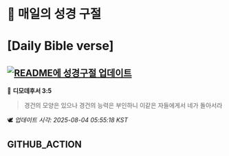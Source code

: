# 🙏 매일의 성경 구절
# [Daily Bible verse]
## [![README에 성경구절 업데이트](https://github.com/DONGSUKA/first_test/actions/workflows/update-readme-bible.yml/badge.svg)](https://github.com/DONGSUKA/first_test/actions/workflows/update-readme-bible.yml)
<!-- START_BIBLE_VERSE -->
📖 **디모데후서 3:5**
> 경건의 모양은 있으나 경건의 능력은 부인하니 이같은 자들에게서 네가 돌아서라

🕊️ _업데이트 시각: 2025-08-04 05:55:18 KST_
  <!-- END_BIBLE_VERSE -->
## GITHUB_ACTION
